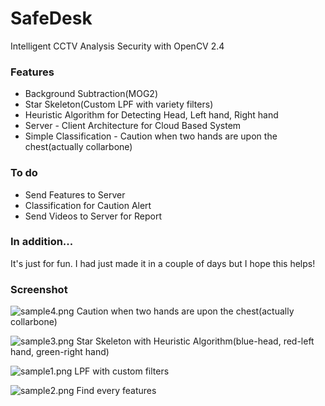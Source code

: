 # SafeDesk
Intelligent CCTV Analysis Security with OpenCV 2.4

### Features
- Background Subtraction(MOG2)
- Star Skeleton(Custom LPF with variety filters)
- Heuristic Algorithm for Detecting Head, Left hand, Right hand
- Server - Client Architecture for Cloud Based System
- Simple Classification - Caution when two hands are upon the chest(actually collarbone)

### To do
- Send Features to Server
- Classification for Caution Alert
- Send Videos to Server for Report

### In addition...
It's just for fun. I had just made it in a couple of days but I hope this helps!

### Screenshot
![sample4.png](https://raw.githubusercontent.com/ckcks12/SafeDesk/master/sample4.png)
Caution when two hands are upon the chest(actually collarbone)

![sample3.png](https://raw.githubusercontent.com/ckcks12/SafeDesk/master/sample3.png)
Star Skeleton with Heuristic Algorithm(blue-head, red-left hand, green-right hand)

![sample1.png](https://raw.githubusercontent.com/ckcks12/SafeDesk/master/sample1.png)
LPF with custom filters

![sample2.png](https://raw.githubusercontent.com/ckcks12/SafeDesk/master/sample2.png)
Find every features
